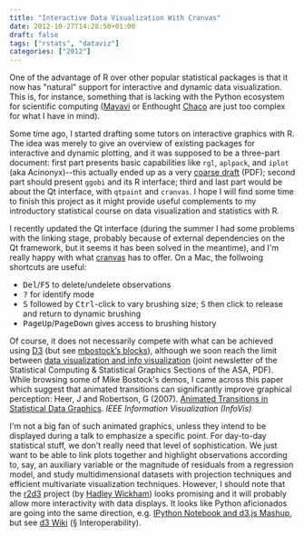 ```yaml
---
title: "Interactive Data Visualization With Cranvas"
date: 2012-10-27T14:28:50+01:00
draft: false
tags: ["rstats", "dataviz"]
categories: ["2012"]
---
```


One of the advantage of R over other popular statistical packages is that it now has "natural" support for interactive and dynamic data visualization. This is, for instance, something that is lacking with the Python ecosystem for scientific computing ([Mayavi](http://mayavi.sourceforge.net) or Enthought [Chaco](http://code.enthought.com/chaco/) are just too complex for what I have in mind).

Some time ago, I started drafting some tutors on interactive graphics with R. The idea was merely to give an overview of existing packages for interactive and dynamic plotting, and it was supposed to be a three-part document: first part presents basic capabilities like `rgl`, `aplpack`, and `iplot` (aka Acinonyx)--this actually ended up as a very [coarse draft](/pub/iplots.pdf) (PDF); second part should present `ggobi` and its R interface; third and last part would be about the Qt interface, with `qtpaint` and `cranvas`. I hope I will find some time to finish this project as it might provide useful complements to my introductory statistical course on data visualization and statistics with R.

I recently updated the Qt interface (during the summer I had some problems with the linking stage, probably because of external dependencies on the Qt framework, but it seems it has been solved in the meantime), and I'm really happy with what [cranvas](https://github.com/ggobi/cranvas) has to offer. On a Mac, the follwoing shortcuts are useful:

- <kbd>Del</kbd>/<kbd>F5</kbd> to delete/undelete observations
- <kbd>?</kbd> for identify mode
- <kbd>S</kbd> followed by <kbd>Ctrl</kbd>-click to vary brushing size; <kbd>S</kbd> then click to release and return to dynamic brushing
- <kbd>PageUp</kbd>/<kbd>PageDown</kbd> gives access to brushing history

Of course, it does not necessarily compete with what can be achieved using [D3](http://d3js.org) (but see [mbostock’s blocks](http://bl.ocks.org/mbostock)), although we soon reach the limit between [data visualization and info visualization](http://bit.ly/QIlQkk) (joint newsletter of the Statistical Computing & Statistical Graphics Sections of the ASA, PDF). While browsing some of Mike Bostock's demos, I came across this paper which suggest that animated transitions can significantly improve graphical perception:
Heer, J and Robertson, G (2007). [Animated Transitions in Statistical Data Graphics](http://vis.berkeley.edu/papers/animated_transitions/). *IEEE Information Visualization (InfoVis)*

I'm not a big fan of such animated graphics, unless they intend to be displayed during a talk to emphasize a specific point. For day-to-day statistical stuff, we don't really need that level of sophistication. We just want to be able to link plots together and highlight observations according to, say, an auxiliary variable or the magnitude of residuals from a regression model, and study multidimensional datasets with projection techniques and efficient multivariate visualization techniques. However, I should note that the [r2d3](https://github.com/hadley/r2d3) project (by [Hadley Wickham](http://had.co.nz/)) looks promising and it will probably allow more interactivity with data displays. It looks like Python aficionados are going into the same direction, e.g. [IPython Notebook and d3.js Mashup](https://github.com/cschin/ipython_d3_mashup), but see [d3 Wiki](https://github.com/mbostock/d3/wiki/Gallery) (§ Interoperability).
